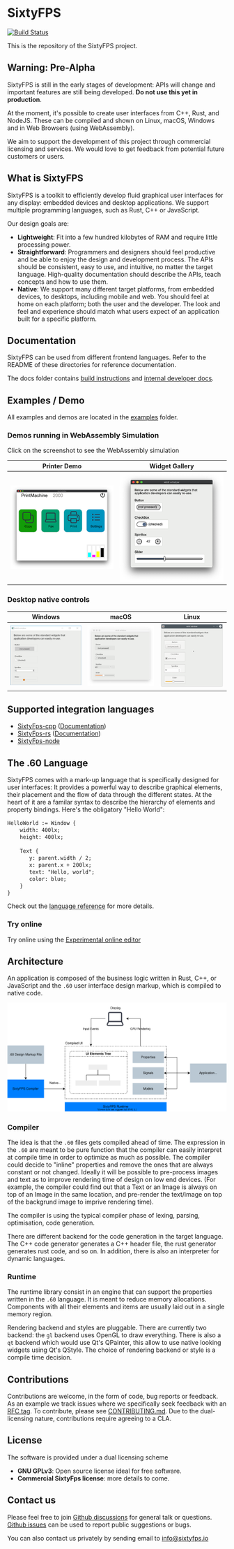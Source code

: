 # SixtyFPS

[![Build Status](https://github.com/sixtyfpsui/sixtyfps/workflows/CI/badge.svg)](https://github.com/sixtyfpsui/sixtyfps/actions)

This is the repository of the SixtyFPS project.

## Warning: Pre-Alpha

SixtyFPS is still in the early stages of development: APIs will change and important features are still being developed. **Do not use this yet in production**.

At the moment, it's possible to create user interfaces from C++, Rust, and NodeJS. These can be compiled and shown on Linux, macOS, Windows and in Web Browsers (using WebAssembly).

We aim to support the development of this project through commercial licensing and services.
We would love to get feedback from potential future customers or users.

## What is SixtyFPS

SixtyFPS is a toolkit to efficiently develop fluid graphical user interfaces for any display: embedded devices and desktop applications. We
support multiple programming languages, such as Rust, C++ or JavaScript.

Our design goals are:

 - **Lightweight**: Fit into a few hundred kilobytes of RAM and require little processing power.
 - **Straightforward**: Programmers and designers should feel productive and be able to enjoy the design and development process.
   The APIs should be consistent, easy to use, and intuitive, no matter the target language. High-quality documentation
   should describe the APIs, teach concepts and how to use them.
 - **Native**: We support many different target platforms, from embedded devices, to desktops, including mobile and web. You should feel at
   home on each platform; both the user and the developer. The look and feel and experience should match what users expect of an
   application built for a specific platform.

## Documentation

SixtyFPS can be used from different frontend languages. Refer to the README of these directories for reference documentation.

The docs folder contains [build instructions](docs/building.md) and [internal developer docs](docs/development.md).

## Examples / Demo

All examples and demos are located in the [examples](/examples) folder.

### Demos running in WebAssembly Simulation

Click on the screenshot to see the WebAssembly simulation

| Printer Demo | Widget Gallery |
|--------------|----------------|
| [![Screenshot of the Printer Demo](resources/printerdemo_screenshot.png "Printer Demo")](https://www.sixtyfps.io/demos/printerdemo/) | [![Screenshot of the Gallery Demo](resources/gallery_screenshot.png "Gallery Demo")](https://www.sixtyfps.io/demos/gallery/) |

### Desktop native controls

| Windows | macOS | Linux |
|---------|-------|-------|
| ![Screenshot of the Gallery on Windows](resources/gallery_win_screenshot.png "Gallery") | ![Screenshot of the Gallery on macOS](resources/gallery_mac_screenshot.png "Gallery") | ![Screenshot of the Gallery on Linux](resources/gallery_linux_screenshot.png "Gallery") |


## Supported integration languages

 * [SixtyFps-cpp](api/sixtyfps-cpp) ([Documentation](https://www.sixtyfps.io/docs/cpp))
 * [SixtyFps-rs](api/sixtyfps-rs) ([Documentation](https://www.sixtyfps.io/docs/rust/sixtyfps/))
 * [SixtyFps-node](api/sixtyfps-node)

## The .60 Language

SixtyFPS comes with a mark-up language that is specifically designed for user interfaces: It provides a powerful way to
describe graphical elements, their placement and the flow of data through the different states. At the heart of it are a familar syntax to describe the hierarchy of elements and property bindings. Here's the obligatory "Hello World":

```60
HelloWorld := Window {
    width: 400lx;
    height: 400lx;

    Text {
       y: parent.width / 2;
       x: parent.x + 200lx;
       text: "Hello, world";
       color: blue;
    }
}
```

Check out the [language reference](docs/langref.md) for more details.

### Try online

Try online using the [Experimental online editor](https://sixtyfps.io/editor)

## Architecture

An application is composed of the business logic written in Rust, C++, or JavaScript and the `.60` user interface design markup, which
is compiled to native code.

![Architecture Overview](resources/architecture.drawio.svg)

### Compiler

The idea is that the `.60` files gets compiled ahead of time. The expression in the `.60` are
meant to be pure function that the compiler can easily interpret at compile time in order to
optimize as much as possible. The compiler could decide to "inline" properties and remove
the ones that are always constant or not changed.
Ideally it will be possible to pre-process images and text as to improve rendering time of design
on low end devices. (For example, the compiler could find out that a Text or an Image is always
on top of an Image in the same location, and pre-render the text/image on top of the
backgrund image to imprive rendering time).

The compiler is using the typical compiler phase of lexing, parsing, optimisation, code generation.

There are different backend for the code generation in the target language. The C++ code generator
generates a C++ header file, the rust generator generates rust code, and so on.
In addition, there is also an interpreter for dynamic languages.

### Runtime

The runtime library consist in an engine that can support the properties written in the `.60` language.
It is meant to reduce memory allocations. Components with all their elements and items are usually
laid out in a single memory region.

Rendering backend and styles are pluggable. There are currently two backend: the `gl` backend uses OpenGL to draw everything. There is also a `qt` backend which would use Qt's QPainter,
this allow to use native looking widgets using Qt's QStyle.
The choice of rendering backend or style is a compile time decision.

## Contributions

Contributions are welcome, in the form of code, bug reports or feedback. As an example
we track issues where we specifically seek feedback with an [RFC tag](https://github.com/sixtyfpsui/sixtyfps/labels/rfc).
To contribute, please see [CONTRIBUTING.md](CONTRIBUTING.md).
Due to the dual-licensing nature, contributions require agreeing to a CLA.

## License

The software is provided under a dual licensing scheme

 - **GNU GPLv3**: Open source license ideal for free software.
 - **Commercial SixtyFps license**: more details to come.

## Contact us

Please feel free to join [Github discussions](https://github.com/sixtyfpsui/sixtyfps/discussions) for general talk or questions.
[Github issues](https://github.com/sixtyfpsui/sixtyfps/issues) can be used to report public suggestions or bugs. 

You can also contact us privately by sending email to info@sixtyfps.io
